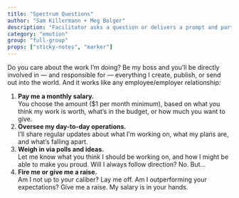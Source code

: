 ```yaml
---
title: "Spectrum Questions"
author: "Sam Killermann + Meg Bolger"
description: "Facilitator asks a question or delivers a prompt and participants respond by placing themselves (physically) on a spectrum from strongly disagree to strongly agree (or other poles). Between each prompt, allow for popcorn shares from different positions."
category: "emotion"
group: "full-group"
props: ["sticky-notes", "marker"]
---
```


<span class="dropcap seafoam">D</span>o you care about the work I’m doing? Be my boss and you’ll be directly involved in — and responsible for — everything I create, publish, or send out into the world. And it works like any employee/employer relationship:

1. **Pay me a monthly salary.** <br/>You choose the amount ($1 per month minimum), based on
what you think my work is worth, what’s in the budget, or
how much you want to give.
2. **Oversee my day-to-day operations.** <br/>I’ll share regular updates about what I’m working on, what
my plans are, and what’s falling apart.
3. **Weigh in via polls and ideas.** <br/>Let me know what you think I should be working on,
and how I might be able to make you proud. Will I
always follow direction? No. But…
4. **Fire me or give me a raise.** <br/>Am I not up to your caliber? Lay me off. Am I
outperforming your expectations? Give me a raise.
My salary is in your hands.
